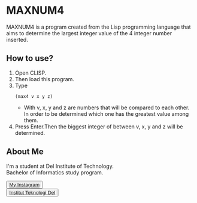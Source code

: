 # <b>MAXNUM4</b>

MAXNUM4 is a program created from the Lisp programming language that aims to determine the largest integer value of the 4 integer number inserted.

## <b> How to use? </b>
1. Open CLISP.
2. Then load this program.
3. Type
   ```
   (max4 v x y z)
   ```
   - With v, x, y and z are numbers that will be compared to each other. In order to be determined which one has the greatest value among them.
4. Press Enter.Then the biggest integer of between v, x, y and z will be determined.

## <b>About Me</b>

I'm a student at Del Institute of Technology. <br>
Bachelor of Informatics study program. <br>


<button><a href="https://www.instagram.com/gabrielhtg77/">My Instagram</a></button>
<br>
<button><a href="https://www.del.ac.id/">Institut Teknologi Del</a></button>

